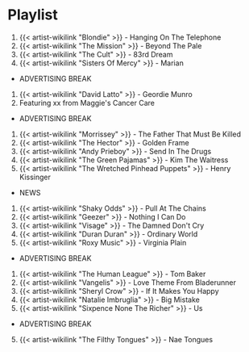 # Playlist

1. {{< artist-wikilink "Blondie" >}} - Hanging On The Telephone
2. {{< artist-wikilink "The Mission" >}} - Beyond The Pale
3. {{< artist-wikilink "The Cult" >}} - 83rd Dream
4. {{< artist-wikilink "Sisters Of Mercy" >}} - Marian

- ADVERTISING BREAK

1. {{< artist-wikilink "David Latto" >}} - Geordie Munro
2. Featuring xx from Maggie's Cancer Care

- ADVERTISING BREAK

1. {{< artist-wikilink "Morrissey" >}} - The Father That Must Be Killed
2. {{< artist-wikilink "The Hector" >}} - Golden Frame
3. {{< artist-wikilink "Andy Prieboy" >}} - Send In The Drugs
4. {{< artist-wikilink "The Green Pajamas" >}} - Kim The Waitress
5. {{< artist-wikilink "The Wretched Pinhead Puppets" >}} - Henry Kissinger

- NEWS

1. {{< artist-wikilink "Shaky Odds" >}} - Pull At The Chains
2. {{< artist-wikilink "Geezer" >}} - Nothing I Can Do
3. {{< artist-wikilink "Visage" >}} - The Damned Don't Cry
4. {{< artist-wikilink "Duran Duran" >}} - Ordinary World
5. {{< artist-wikilink "Roxy Music" >}} - Virginia Plain

- ADVERTISING BREAK

1. {{< artist-wikilink "The Human League" >}} - Tom Baker
2. {{< artist-wikilink "Vangelis" >}} - Love Theme From Bladerunner
3. {{< artist-wikilink "Sheryl Crow" >}} - If It Makes You Happy
4. {{< artist-wikilink "Natalie Imbruglia" >}} - Big Mistake
5. {{< artist-wikilink "Sixpence None The Richer" >}} - Us

- ADVERTISING BREAK

5. {{< artist-wikilink "The Filthy Tongues" >}} - Nae Tongues
